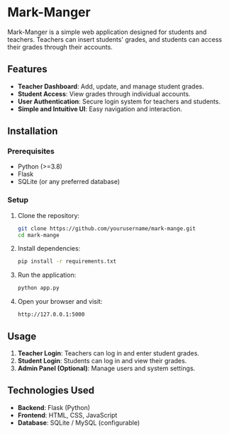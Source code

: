 # Mark-Manger

Mark-Manger is a simple web application designed for students and teachers. Teachers can insert students' grades, and students can access their grades through their accounts.

## Features
- **Teacher Dashboard**: Add, update, and manage student grades.
- **Student Access**: View grades through individual accounts.
- **User Authentication**: Secure login system for teachers and students.
- **Simple and Intuitive UI**: Easy navigation and interaction.

## Installation

### Prerequisites
- Python (>=3.8)
- Flask
- SQLite (or any preferred database)

### Setup
1. Clone the repository:
   ```bash
   git clone https://github.com/yourusername/mark-mange.git
   cd mark-mange
   ```
2. Install dependencies:
   ```bash
   pip install -r requirements.txt
   ```
3. Run the application:
   ```bash
   python app.py
   ```
4. Open your browser and visit:
   ```
   http://127.0.0.1:5000
   ```

## Usage
1. **Teacher Login**: Teachers can log in and enter student grades.
2. **Student Login**: Students can log in and view their grades.
3. **Admin Panel (Optional)**: Manage users and system settings.

## Technologies Used
- **Backend**: Flask (Python)
- **Frontend**: HTML, CSS, JavaScript
- **Database**: SQLite / MySQL (configurable)
